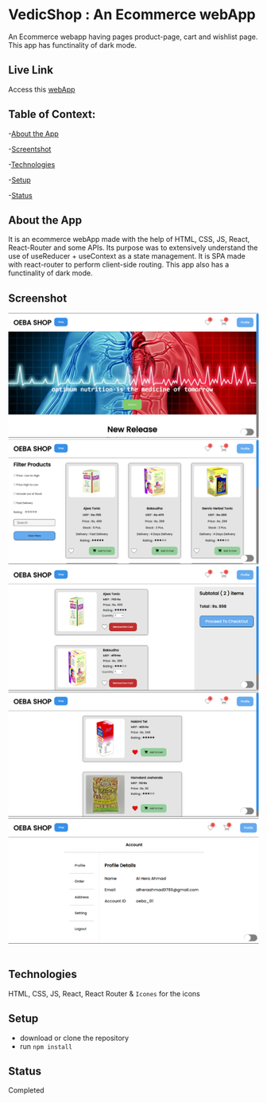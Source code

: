 # VedicShop : An Ecommerce webApp
An Ecommerce webapp having pages product-page, cart and wishlist page. This app has functinality of dark mode.




## Live Link
Access this [webApp](https://oebashop.netlify.app)

## Table of Context:

-[About the App](#about-the-app)

-[Screentshot](#screenshot)

-[Technologies](#technologies)

-[Setup](#setup)

-[Status](#status)

## About the App
It is an ecommerce webApp made with the help of HTML, CSS, JS, React, React-Router and some APIs. Its purpose was to extensively understand the use of useReducer + useContext as a state management. It is SPA made with react-router to perform client-side routing. This app also has a functinality of dark mode.

## Screenshot
![Landing Page](./src/assets/app_scr/landing-page.png)
![Product Page](./src/assets/app_scr/product-page.png)
![Cart Page](./src//assets//app_scr/cart-page.png)
![Wishlist Page](./src/assets/app_scr/wishlist-page.png)
![Profile](./src/assets/app_scr/profile-page.png)
![]()

## Technologies
HTML, CSS, JS, React, React Router & `Icones` for the icons

## Setup
- download or clone the repository
- run `npm install`

## Status
Completed
